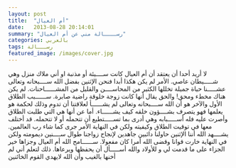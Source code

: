 ```yaml
---
layout: post
title:  "أم العيال"
date:   2013-08-28 20:14:01
summary: "رســــالة مني عن أم العيال"
categories: بالعربي
tags: رســـالة
featured_image: /images/cover.jpg
---
```


لا أريد أحدا أن يعتقد أن أم العيال كانت ســــيئة أو مذنبة او أني ملاك منزل وهي شـــــيطان عاصي. الأمر لم يكن هكذا أبدا فنحن الإثنين بفضل الله ســــبحانه وتعالى عشـــــنا حياة جميلة تخللها الكثير من المحاســــن والقليل من المشــــــاحنات. لم يكن هناك مخطء ومحق! والحق يقال أنها كانت زوجة خلوقة راضية صابرة. ســــــبب الطلاق الأول والآخر هو أن الله ســــبحانه وتعالى لم يشــــــأ لعلاقتنا أن تدوم وذلك لحكمة هو يعلمها فهو يتصرف بشــــؤون خلقه كيف يشــــــاء. أما عن أنها هي التي طلبت الطلاق وأصرت عليه فله أســـــبابه وهي أدرى بما تســـــتطيع أن تتحمله أو لا تتحمله. قد أختلف معها في توقيت الطلاق وكيفيته ولكن في النهاية الأمر جرى كما شاء رب العالمين. يشــــهد الله أننا الإثنين حاولنا دائبين جاهدين لإنجاح زواجنا طوال ســــنين ديمومته ولكن في النهاية خارت قوانا وقضى الله أمرا كان مفعولا. ســــــامح الله أم العيال وجزاها خير الجزاء على ما قدمت لي و للأولاد والله أســـــأل أن يحفظها ويرعاها. ذلك لتعلم أني لم أخنها بالغيب وأن الله لايهدي القوم الخائنين



